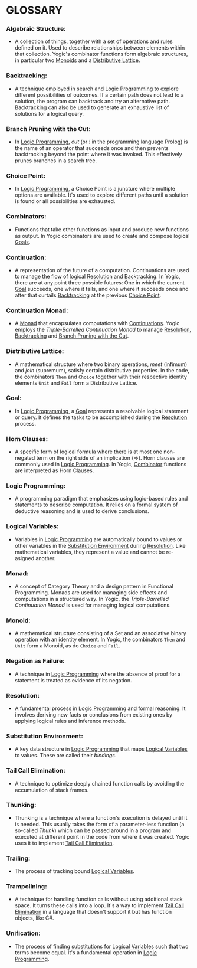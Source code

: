 # **GLOSSARY**

### **Algebraic Structure**:

* A collection of things, together with a set of operations and rules defined
  on it. Used to describe relationships between elements within that
  collection. Yogic's combinator functions form algebraic structures, in
  particular two [Monoids](#Monoid) and a [Distributive
  Lattice](#Distributive-Lattice).

### **Backtracking**:

* A technique employed in search and [Logic Programming](#Logic-Programming)
  to explore different possibilities of outcomes. If a certain path does not
  lead to a solution, the program can backtrack and try an alternative path.
  Backtracking can also be used to generate an exhaustive list of solutions
  for a logical query.

### **Branch Pruning with the Cut**:

* In [Logic Programming](#Logic-Programming), *cut* (or *!* in the programming
  language Prolog) is the name of an operator that succeeds once and then
  prevents backtracking beyond the point where it was invoked. This
  effectively prunes branches in a search tree.

### **Choice Point**:

* In [Logic Programming](#Logic-Programming), a Choice Point is a juncture
  where multiple options are available. It's used to explore different paths
  until a solution is found or all possibilities are exhausted.

### **Combinators**:

* Functions that take other functions as input and produce new functions as
  output. In Yogic combinators are used to create and compose logical
  [Goals](#Goal).

### **Continuation**:

* A representation of the future of a computation. Continuations are used to
  manage the flow of logical [Resolution](#Resolution) and
  [Backtracking](#Backtracking). In Yogic, there are at any point three
  possible futures: One in which the current [Goal](#Goal) succeeds, one where
  it fails, and one where it succeeds once and after that curtails
  [Backtracking](#Backtracking) at the previous [Choice Point](#Choice-Point).

### **Continuation Monad**:

* A [Monad](#Monad) that encapsulates computations with
  [Continuations](#Continuation). Yogic employs the *Triple-Barrelled
  Continuation Monad* to manage [Resolution](#Resolution),
  [Backtracking](#Backtracking) and [Branch Pruning with the
  Cut](#Branch-Pruning-with-the-Cut).

### **Distributive Lattice**:

* A mathematical structure where two binary operations, *meet* (infimum) and
  *join* (supremum), satisfy certain distributive properties. In the code, the
  combinators `Then` and `Choice` together with their respective identity
  elements `Unit` and `Fail` form a Distributive Lattice.

### **Goal**:

* In [Logic Programming](#Logic-Programming), a [Goal](#Goal) represents a
  resolvable logical statement or query. It defines the tasks to be
  accomplished during the [Resolution](#Resolution) process.

### **Horn Clauses**:

* A specific form of logical formula where there is at most one non-negated
  term on the right side of an implication (=>). Horn clauses are commonly
  used in [Logic Programming](#Logic-Programming). In Yogic,
  [Combinator](#Combinators) functions are interpreted as Horn Clauses.

### **Logic Programming**:

* A programming paradigm that emphasizes using logic-based rules and
  statements to describe computation. It relies on a formal system of
  deductive reasoning and is used to derive conclusions.

### **Logical Variables**:

* Variables in [Logic Programming](#Logic-Programming) are automatically bound
  to values or other variables in the [Substitution
  Environment](#Substitution-Environment) during [Resolution](#Resolution).
  Like mathematical variables, they represent a value and cannot be re-asigned
  another.

### **Monad**:

* A concept of Category Theory and a design pattern in Functional Programming.
  Monads are used for managing side effects and computations in a structured
  way. In Yogic, the *Triple-Barrelled Continuation Monad* is used for
  managing logical computations.

### **Monoid**:

* A mathematical structure consisting of a Set and an associative binary
  operation with an identity element. In Yogic, the combinators `Then` and
  `Unit` form a Monoid, as do `Choice` and `Fail`.

### **Negation as Failure**:

* A technique in [Logic Programming](#Logic-Programming) where the absence of
  proof for a statement is treated as evidence of its negation.

### **Resolution**:

* A fundamental process in [Logic Programming](#Logic-Programming) and formal
  reasoning. It involves deriving new facts or conclusions from existing ones
  by applying logical rules and inference methods.

### **Substitution Environment**:

* A key data structure in [Logic Programming](#Logic-Programming) that maps
  [Logical Variables](#Logical-Variables) to values. These are called their
  *bindings*.

### **Tail Call Elimination**:

* A technique to optimize deeply chained function calls by avoiding the
  accumulation of stack frames.

### **Thunking**:

* Thunking is a technique where a function's execution is delayed until it is
  needed. This usually takes the form of a parameter-less function (a
  so-called *Thunk*) which can be passed around in a program and executed at
  different point in the code from where it was created. Yogic uses it to
  implement [Tail Call Elimination](#Tail-Call-Elimination).

### **Trailing**:

* The process of tracking bound [Logical Variables](#Logical-Variables).

### **Trampolining**:

* A technique for handling function calls without using additional stack
  space. It turns these calls into a loop. It's a way to implement [Tail Call
  Elimination](#Tail-Call-Elimination) in a language that doesn't support it
  but has function objects, like C#.

### **Unification**:

* The process of finding [substitutions](#Substitution-Environment) for
  [Logical Variables](#Logical-Variables) such that two terms become equal.
  It's a fundamental operation in [Logic Programming](#Logic-Programming).
